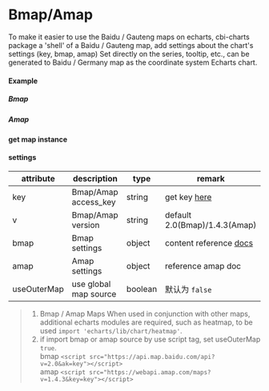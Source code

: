 # Bmap/Amap

To make it easier to use the Baidu / Gauteng maps on echarts, cbi-charts package a 'shell' of a Baidu / Gauteng map, add settings about the chart's settings (key, bmap, amap) Set directly on the series, tooltip, etc., can be generated to Baidu / Germany map as the coordinate system Echarts chart.

#### Example

##### Bmap

<vuep template="#simple-bmap"></vuep>

<script v-pre type="text/x-template" id="simple-bmap">
<template>
  <ve-bmap
    :settings="chartSettings"
    :series="chartSeries"
    :tooltip="chartTooltip">
  </ve-bmap>
</template>

<script>
  export default {
    data () {
      this.chartSettings = {
        key: 'oBvDtR6nzWtVchkY4cLHtnah1VVZQKRK',
        bmap: {
          center: [120, 30],
          zoom: 14,
          roam: true,
          mapStyle: {}
        }
      }
      this.chartTooltip = { show: true }
      return {
        chartSeries: [
          {
            type: 'scatter',
            coordinateSystem: 'bmap',
            data: [
              [120, 30, 1] // lat，lng，value，...
            ]
          }
        ]
      }
    }
  }
</script>
</script>

##### Amap

<vuep template="#simple-amap"></vuep>

<script v-pre type="text/x-template" id="simple-amap">
<template>
  <ve-amap
    :settings="chartSettings"
    :series="chartSeries"
    :tooltip="chartTooltip">
  </ve-amap>
</template>

<script>
  export default {
    data () {
      this.chartSettings = {
        key: '4b5f2cf2cba25200cc6b68c398468899',
        v: '1.4.3',
        amap: {
          resizeEnable: true,
          center: [120.14322240845, 30.236064370321],
          zoom: 10
        }
      }
      this.chartTooltip = { show: true }
      return {
        chartSeries: [
          {
            type: 'scatter',
            coordinateSystem: 'bmap',
            data: [
              [120, 30, 1] // lat，lng，value，...
            ]
          }
        ]
      }
    }
  }
</script>
</script>

#### get map instance

<vuep template="#set-bmap"></vuep>

<script v-pre type="text/x-template" id="set-bmap">
<template>
  <ve-bmap
    :settings="chartSettings"
    :after-set-option-once="afterSet"
    :series="chartSeries"
    :tooltip="chartTooltip">
  </ve-bmap>
</template>

<script>
  export default {
    data () {
      this.chartSettings = {
        key: 'oBvDtR6nzWtVchkY4cLHtnah1VVZQKRK',
        bmap: {
          center: [120, 30],
          zoom: 14,
          roam: true,
          mapStyle: {}
        }
      }
      this.chartTooltip = { show: true }
      return {
        chartSeries: [
          {
            type: 'scatter',
            coordinateSystem: 'bmap',
            data: [
              [120, 30, 1]
            ]
          }
        ]
      }
    },
    methods: {
      afterSet: function (echarts) {
        var bmap = echarts.getModel().getComponent('bmap').getBMap()
        bmap.addControl(new window.BMap.MapTypeControl())
      }
    }
  }
</script>
</script>


#### settings

| attribute | description | type | remark |
| --- | --- | --- | --- |
| key | Bmap/Amap access_key | string | get key [here](http://lbsyun.baidu.com/apiconsole/key) |
| v | Bmap/Amap version | string | default 2.0(Bmap)/1.4.3(Amap) |
| bmap | Bmap settings | object | content reference [docs](https://github.com/ecomfe/echarts/tree/master/extension/bmap#使用) |
| amap | Amap settings | object | reference amap doc |
| useOuterMap | use global map source | boolean | 默认为 `false` |

> 1. Bmap / Amap Maps When used in conjunction with other maps, additional echarts modules are required, such as heatmap, to be used `import 'echarts/lib/chart/heatmap'`.
> 2. if import bmap or amap source by use script tag, set useOuterMap `true`.<br>
> bmap `<script src="https://api.map.baidu.com/api?v=2.0&ak=key"></script>`<br>
> amap `<script src="https://webapi.amap.com/maps?v=1.4.3&key=key"></script>`
